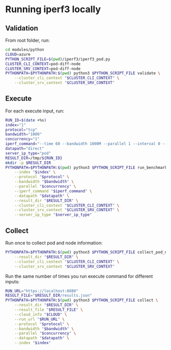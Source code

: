 # Running iperf3 locally

## Validation

From root folder, run:

```bash
cd modules/python
CLOUD=azure
PYTHON_SCRIPT_FILE=$(pwd)/iperf3/iperf3_pod.py
CLUSTER_CLI_CONTEXT=pod-diff-node
CLUSTER_SRV_CONTEXT=pod-diff-node
PYTHONPATH=$PYTHONPATH:$(pwd) python3 $PYTHON_SCRIPT_FILE validate \
    --cluster_cli_context "$CLUSTER_CLI_CONTEXT" \
    --cluster_srv_context "$CLUSTER_SRV_CONTEXT"
```

## Execute

For each execute input, run:

```bash
RUN_ID=$(date +%s)
index="1"
protocol="tcp"
bandwidth="1000"
concurrency="1"
iperf_command="--time 60 --bandwidth 1000M --parallel 1 --interval 0 --port 20003"
datapath="direct"
server_ip_type="pod"
RESULT_DIR=/tmp/${RUN_ID}
mkdir -p $RESULT_DIR
PYTHONPATH=$PYTHONPATH:$(pwd) python3 $PYTHON_SCRIPT_FILE run_benchmark \
    --index "$index" \
    --protocol "$protocol" \
    --bandwidth "$bandwidth" \
    --parallel "$concurrency" \
    --iperf_command "$iperf_command" \
    --datapath "$datapath" \
    --result_dir "$RESULT_DIR" \
    --cluster_cli_context "$CLUSTER_CLI_CONTEXT" \
    --cluster_srv_context "$CLUSTER_SRV_CONTEXT" \
    --server_ip_type "$server_ip_type"
```

## Collect

Run once to collect pod and node information:

```bash
PYTHONPATH=$PYTHONPATH:$(pwd) python3 $PYTHON_SCRIPT_FILE collect_pod_node_info \
    --result_dir "$RESULT_DIR" \
    --cluster_cli_context "$CLUSTER_CLI_CONTEXT" \
    --cluster_srv_context "$CLUSTER_SRV_CONTEXT"
```

Run the same number of times you run execute command for different inputs:

```bash
RUN_URL="https://localhost:8080"
RESULT_FILE="$RESULT_DIR/results.json"
PYTHONPATH=$PYTHONPATH:$(pwd) python3 $PYTHON_SCRIPT_FILE collect \
    --result_dir "$RESULT_DIR" \
    --result_file "$RESULT_FILE" \
    --cloud_info "$CLOUD" \
    --run_url "$RUN_URL" \
    --protocol "$protocol" \
    --bandwidth "$bandwidth" \
    --parallel "$concurrency" \
    --datapath "$datapath" \
    --index "$index"
```
